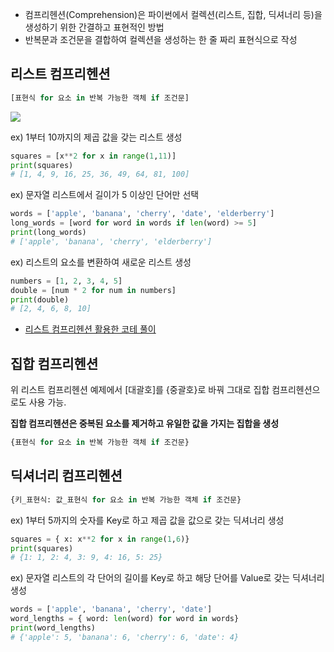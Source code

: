 - 컴프리헨션(Comprehension)은 파이썬에서 컬렉션(리스트, 집합, 딕셔너리 등)을 생성하기 위한 간결하고 표현적인 방법
- 반복문과 조건문을 결합하여 컬렉션을 생성하는 한 줄 짜리 표현식으로 작성

## 리스트 컴프리헨션

```python
[표현식 for 요소 in 반복 가능한 객체 if 조건문]
```

![](https://i.imgur.com/84NkpWR.png)

ex) 1부터 10까지의 제곱 값을 갖는 리스트 생성

```python
squares = [x**2 for x in range(1,11)]
print(squares)
# [1, 4, 9, 16, 25, 36, 49, 64, 81, 100]
```

ex) 문자열 리스트에서 길이가 5 이상인 단어만 선택

```python
words = ['apple', 'banana', 'cherry', 'date', 'elderberry']
long_words = [word for word in words if len(word) >= 5]
print(long_words) 
# ['apple', 'banana', 'cherry', 'elderberry']
```

ex) 리스트의 요소를 변환하여 새로운 리스트 생성

```python
numbers = [1, 2, 3, 4, 5]
double = [num * 2 for num in numbers]
print(double)
# [2, 4, 6, 8, 10]
```

- [리스트 컴프리헨션 활용한 코테 풀이](https://www.notion.so/1b544dbcbb24805f9c81d21d9da790cd?pvs=21)

## 집합 컴프리헨션

위 리스트 컴프리헨션 예제에서 [대괄호]를 {중괄호}로 바꿔 그대로 집합 컴프리헨션으로도 사용 가능.

**집합 컴프리헨션은 중복된 요소를 제거하고 유일한 값을 가지는 집합을 생성**

```python
{표현식 for 요소 in 반복 가능한 객체 if 조건문}
```

## 딕셔너리 컴프리헨션

```python
{키_표현식: 값_표현식 for 요소 in 반복 가능한 객체 if 조건문}
```

ex) 1부터 5까지의 숫자를 Key로 하고 제곱 값을 값으로 갖는 딕셔너리 생성

```python
squares = { x: x**2 for x in range(1,6)}
print(squares)
# {1: 1, 2: 4, 3: 9, 4: 16, 5: 25}
```

ex) 문자열 리스트의 각 단어의 길이를 Key로 하고 해당 단어를 Value로 갖는 딕셔너리 생성

```python
words = ['apple', 'banana', 'cherry', 'date']
word_lengths = { word: len(word) for word in words}
print(word_lengths)
# {'apple': 5, 'banana': 6, 'cherry': 6, 'date': 4}
```